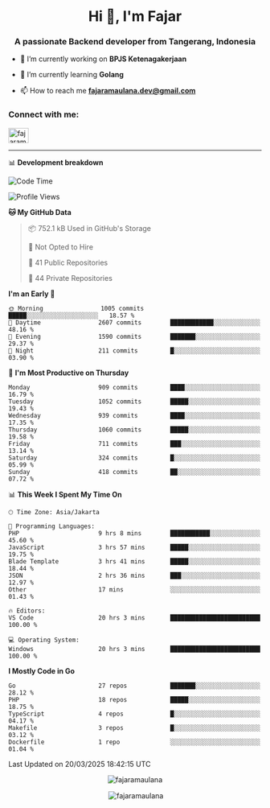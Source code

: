 <h1 align="center">Hi 👋, I'm Fajar</h1>
<h3 align="center">A passionate Backend developer from Tangerang, Indonesia</h3>

<!-- <p align="left"> <img src="https://komarev.com/ghpvc/?username=fajaramaulana&label=Profile%20views&color=0e75b6&style=flat" alt="fajaramaulana" /> </p> -->

- 🔭 I’m currently working on **BPJS Ketenagakerjaan**

- 🌱 I’m currently learning **Golang**

- 📫 How to reach me **fajaramaulana.dev@gmail.com**

<h3 align="left">Connect with me:</h3>
<p align="left">
<a href="https://linkedin.com/in/fajar-agus-maulana-73533a180/" target="blank"><img align="center" src="https://raw.githubusercontent.com/rahuldkjain/github-profile-readme-generator/master/src/images/icons/Social/linked-in-alt.svg" alt="fajaramaulana" height="30" width="40" /></a>
</p>

-------

📊 **Development breakdown**
<!--START_SECTION:waka-->
![Code Time](http://img.shields.io/badge/Code%20Time-2%2C829%20hrs%2043%20mins-blue)

![Profile Views](http://img.shields.io/badge/Profile%20Views-3-blue)

**🐱 My GitHub Data** 

> 📦 752.1 kB Used in GitHub's Storage 
 > 
> 🚫 Not Opted to Hire
 > 
> 📜 41 Public Repositories 
 > 
> 🔑 44 Private Repositories 
 > 
**I'm an Early 🐤** 

```text
🌞 Morning                1005 commits        █████░░░░░░░░░░░░░░░░░░░░   18.57 % 
🌆 Daytime                2607 commits        ████████████░░░░░░░░░░░░░   48.16 % 
🌃 Evening                1590 commits        ███████░░░░░░░░░░░░░░░░░░   29.37 % 
🌙 Night                  211 commits         █░░░░░░░░░░░░░░░░░░░░░░░░   03.90 % 
```
📅 **I'm Most Productive on Thursday** 

```text
Monday                   909 commits         ████░░░░░░░░░░░░░░░░░░░░░   16.79 % 
Tuesday                  1052 commits        █████░░░░░░░░░░░░░░░░░░░░   19.43 % 
Wednesday                939 commits         ████░░░░░░░░░░░░░░░░░░░░░   17.35 % 
Thursday                 1060 commits        █████░░░░░░░░░░░░░░░░░░░░   19.58 % 
Friday                   711 commits         ███░░░░░░░░░░░░░░░░░░░░░░   13.14 % 
Saturday                 324 commits         █░░░░░░░░░░░░░░░░░░░░░░░░   05.99 % 
Sunday                   418 commits         ██░░░░░░░░░░░░░░░░░░░░░░░   07.72 % 
```


📊 **This Week I Spent My Time On** 

```text
🕑︎ Time Zone: Asia/Jakarta

💬 Programming Languages: 
PHP                      9 hrs 8 mins        ███████████░░░░░░░░░░░░░░   45.60 % 
JavaScript               3 hrs 57 mins       █████░░░░░░░░░░░░░░░░░░░░   19.75 % 
Blade Template           3 hrs 41 mins       █████░░░░░░░░░░░░░░░░░░░░   18.44 % 
JSON                     2 hrs 36 mins       ███░░░░░░░░░░░░░░░░░░░░░░   12.97 % 
Other                    17 mins             ░░░░░░░░░░░░░░░░░░░░░░░░░   01.43 % 

🔥 Editors: 
VS Code                  20 hrs 3 mins       █████████████████████████   100.00 % 

💻 Operating System: 
Windows                  20 hrs 3 mins       █████████████████████████   100.00 % 
```

**I Mostly Code in Go** 

```text
Go                       27 repos            ███████░░░░░░░░░░░░░░░░░░   28.12 % 
PHP                      18 repos            █████░░░░░░░░░░░░░░░░░░░░   18.75 % 
TypeScript               4 repos             █░░░░░░░░░░░░░░░░░░░░░░░░   04.17 % 
Makefile                 3 repos             █░░░░░░░░░░░░░░░░░░░░░░░░   03.12 % 
Dockerfile               1 repo              ░░░░░░░░░░░░░░░░░░░░░░░░░   01.04 % 
```




 Last Updated on 20/03/2025 18:42:15 UTC
<!--END_SECTION:waka-->
<p align="center"><img align="center" src="https://github-readme-stats.vercel.app/api/top-langs?username=fajaramaulana&show_icons=true&locale=en&layout=compact" alt="fajaramaulana" /></p>

<p align="center">&nbsp;<img align="center" src="https://github-readme-stats.vercel.app/api?username=fajaramaulana&show_icons=true&locale=en" alt="fajaramaulana" /></p>
